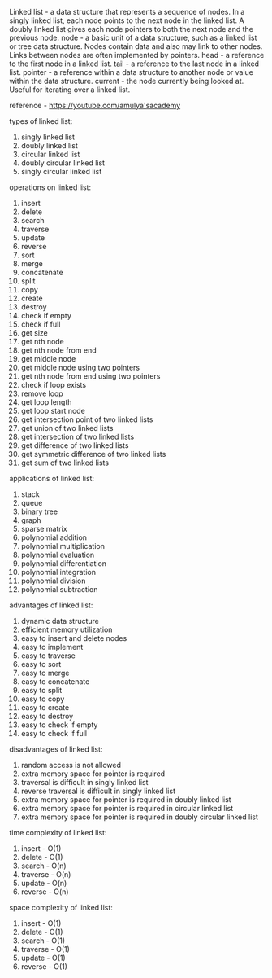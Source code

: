 Linked list - a data structure that represents a sequence of nodes. In a singly linked list, each node points to the next node in the linked list. A doubly linked list gives each node pointers to both the next node and the previous node.
node - a basic unit of a data structure, such as a linked list or tree data structure. Nodes contain data and also may link to other nodes. Links between nodes are often implemented by pointers.
head - a reference to the first node in a linked list.
tail - a reference to the last node in a linked list.
pointer - a reference within a data structure to another node or value within the data structure.
current - the node currently being looked at. Useful for iterating over a linked list.

reference - https://youtube.com/amulya'sacademy

types of linked list:
1. singly linked list
2. doubly linked list
3. circular linked list
4. doubly circular linked list
5. singly circular linked list

operations on linked list:
1. insert
2. delete
3. search
4. traverse
5. update
6. reverse
7. sort
8. merge
9. concatenate
10. split
11. copy
12. create
13. destroy
14. check if empty
15. check if full
16. get size
17. get nth node
18. get nth node from end
19. get middle node
20. get middle node using two pointers
21. get nth node from end using two pointers
22. check if loop exists
23. remove loop
24. get loop length
25. get loop start node
26. get intersection point of two linked lists
27. get union of two linked lists
28. get intersection of two linked lists
29. get difference of two linked lists
30. get symmetric difference of two linked lists
31. get sum of two linked lists

applications of linked list:
1. stack
2. queue
3. binary tree
4. graph
5. sparse matrix
6. polynomial addition
7. polynomial multiplication
8. polynomial evaluation
9. polynomial differentiation
10. polynomial integration
11. polynomial division
12. polynomial subtraction

advantages of linked list:
1. dynamic data structure
2. efficient memory utilization
3. easy to insert and delete nodes
4. easy to implement
5. easy to traverse
6. easy to sort
7. easy to merge
8. easy to concatenate
9. easy to split
10. easy to copy
11. easy to create
12. easy to destroy
13. easy to check if empty
14. easy to check if full

disadvantages of linked list:
1. random access is not allowed
2. extra memory space for pointer is required
3. traversal is difficult in singly linked list
4. reverse traversal is difficult in singly linked list
5. extra memory space for pointer is required in doubly linked list
6. extra memory space for pointer is required in circular linked list
7. extra memory space for pointer is required in doubly circular linked list

time complexity of linked list:
1. insert - O(1)
2. delete - O(1)
3. search - O(n)
4. traverse - O(n)
5. update - O(n)
6. reverse - O(n)

space complexity of linked list:
1. insert - O(1)
2. delete - O(1)
3. search - O(1)
4. traverse - O(1)
5. update - O(1)
6. reverse - O(1)


